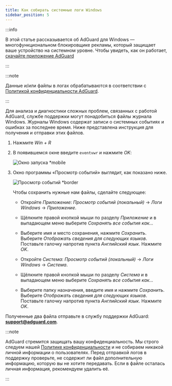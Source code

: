 ```yaml
---
title: Как собирать системные логи Windows
sidebar_position: 5
---
```


:::info

В этой статье рассказывается об AdGuard для Windows — многофункциональном блокировщике рекламы, который защищает ваше устройство на системном уровне. Чтобы увидеть, как он работает, [скачайте приложение AdGuard](https://agrd.io/download-kb-adblock)

:::

:::note

Данные и/или файлы в логах обрабатываются в соответствии с [Политикой конфиденциальности AdGuard](https://adguard.com/en/privacy.html).

:::

Для анализа и диагностики сложных проблем, связанных с работой AdGuard, службе поддержки могут понадобиться файлы журнала Windows. Журналы Windows содержат записи о системных событиях и ошибках за последнее время. Ниже представлена инструкция для получения и отправки этих файлов.

1. Нажмите *Win + R*

1. В появившемся окне введите `eventvwr` и нажмите *OK*:

    ![Окно запуска *mobile](https://cdn.adtidy.org/public/Adguard/kb/newscreenshots/En/eng_event_logs_1.png)

1. Окно программы «Просмотр событий» выглядит, как показано ниже.

    ![Просмотр событий *border](https://cdn.adtidy.org/public/Adguard/kb/newscreenshots/En/eng_event_logs_2.png)

    Чтобы сохранить нужные нам файлы, сделайте следующее:

    - Откройте *Приложение*: *Просмотр событий (локальный)* → *Логи Windows* → *Приложение*.

    - Щёлкните правой кнопкой мыши по разделу *Приложение* и в выпадающем меню выберите *Сохранять все события как...*

    - Выберите имя и место сохранения, нажмите *Сохранить*. Выберите *Отображать сведения для следующих языков*. Поставьте галочку напротив пункта *Английский язык*. Нажмите *OK*.

    - Откройте *Система*: *Просмотр событий (локальный)* → *Логи Windows* → *Система*.

    - Щёлкните правой кнопкой мыши по разделу *Система* и в выпадающем меню выберите *Сохранять все события как...*

    - Выберите папку назначения, введите имя и нажмите *Сохранить*. Выберите *Отображать сведения для следующих языков*. Поставьте галочку напротив пункта *Английский язык*. Нажмите *OK*.

Полученные два файла отправьте в службу поддержки AdGuard: **support@adguard.com**.

:::note

AdGuard стремится защищать вашу конфиденциальность. Мы строго следуем нашей [Политике конфиденциальности](https://adguard.com/privacy/windows.html) и не собираем никакой личной информации о пользователях. Перед отправкой логов в поддержку проверьте, не содержит ли файл дополнительную информацию, которую вы не хотите передавать. Если в файле осталась личная информация, рекомендуем удалить её.

:::
